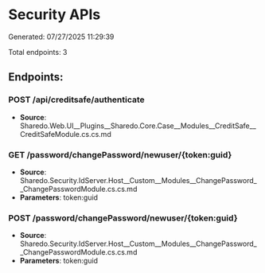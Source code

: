 ﻿# Security APIs
Generated: 07/27/2025 11:29:39

Total endpoints: 3

## Endpoints:
### POST /api/creditsafe/authenticate
- **Source**: Sharedo.Web.UI__Plugins__Sharedo.Core.Case__Modules__CreditSafe__CreditSafeModule.cs.cs.md

### GET /password/changePassword/newuser/{token:guid}
- **Source**: Sharedo.Security.IdServer.Host__Custom__Modules__ChangePassword__ChangePasswordModule.cs.cs.md
- **Parameters**: token:guid

### POST /password/changePassword/newuser/{token:guid}
- **Source**: Sharedo.Security.IdServer.Host__Custom__Modules__ChangePassword__ChangePasswordModule.cs.cs.md
- **Parameters**: token:guid


